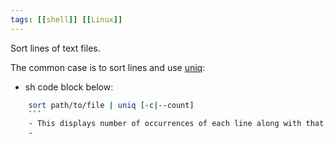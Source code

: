 ```yaml
---
tags: [[shell]] [[Linux]]
---
```


Sort lines of text files.

The common case is to sort lines and use [uniq](uniq.md):
- sh code block below:
```sh
	sort path/to/file | uniq [-c|--count]
	```
	- This displays number of occurrences of each line along with that line
	- 